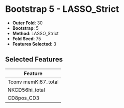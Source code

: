 # Bootstrap 5 - LASSO_Strict

- **Outer Fold**: 30
- **Bootstrap**: 5
- **Method**: LASSO_Strict
- **Fold Seed**: 75
- **Features Selected**: 3

## Selected Features

| Feature |
|---------|
| Tconv memKi67_total |
| NKCD56hi_total |
| CD8pos_CD3 |
